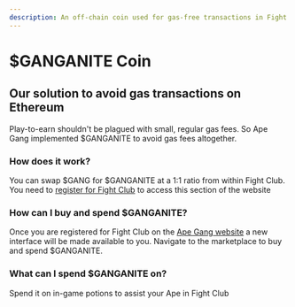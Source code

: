 ```yaml
---
description: An off-chain coin used for gas-free transactions in Fight Club only
---
```


# $GANGANITE Coin

## Our solution to avoid gas transactions on Ethereum

Play-to-earn shouldn't be plagued with small, regular gas fees. So Ape Gang implemented $GANGANITE to avoid gas fees altogether.

### How does it work?

You can swap $GANG for $GANGANITE at a 1:1 ratio from within Fight Club. You need to [register for Fight Club](https://apegang.art/fight) to access this section of the website

### How can I buy and spend $GANGANITE?

Once you are registered for Fight Club on the [Ape Gang website](https://apegang.art/) a new interface will be made available to you. Navigate to the marketplace to buy and spend $GANGANITE.&#x20;

### What can I spend $GANGANITE on?

Spend it on in-game potions to assist your Ape in Fight Club

